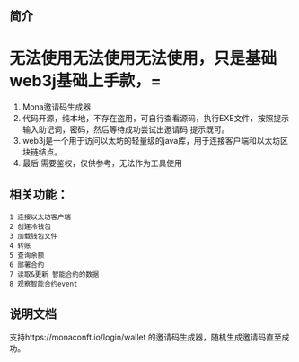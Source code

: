 ## 简介
# 无法使用无法使用无法使用，只是基础web3j基础上手款，=
1. Mona邀请码生成器
2. 代码开源，纯本地，不存在盗用，可自行查看源码，执行EXE文件，按照提示输入助记词，密码，然后等待成功尝试出邀请码 提示既可。
3. web3j是一个用于访问以太坊的轻量级的java库，用于连接客户端和以太坊区块链结点。
4. 最后 需要鉴权，仅供参考，无法作为工具使用
## 相关功能：
    1 连接以太坊客户端
    2 创建冷钱包
    3 加载钱包文件
    4 转账
    5 查询余额
    6 部署合约
    7 读取&更新 智能合约的数据
    8 观察智能合约event
## 说明文档

支持https://monaconft.io/login/wallet
的邀请码生成器，随机生成邀请码直至成功。

